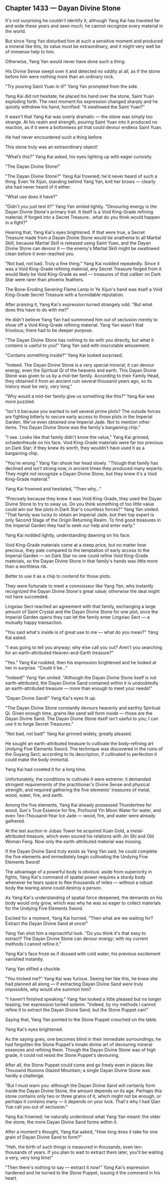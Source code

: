 ## Chapter 1433 — Dayan Divine Stone

It's not surprising he couldn't identify it; although Yang Kai has traveled far and wide these years and seen much, he cannot recognize every material in the world.

But since Yang Yan disturbed him at such a sensitive moment and produced a mineral like this, its value must be extraordinary, and it might very well be of immense help to him.

Otherwise, Yang Yan would never have done such a thing.

His Divine Sense swept over it and detected no oddity at all, as if the stone before him were nothing more than an ordinary rock.

"Try pouring Saint Yuan in it!" Yang Yan prompted from the side.

Yang Kai did not hesitate; he placed his hand over the stone, Saint Yuan exploding forth. The next moment his expression changed sharply and he quickly withdrew his hand, horrified: "It swallowed the Saint Yuan?"

It wasn't that Yang Kai was overly dramatic — the stone was simply too strange. At his realm and strength, pouring Saint Yuan into it produced no reaction, as if it were a bottomless pit that could devour endless Saint Yuan.

He had never encountered such a thing before.

This stone truly was an extraordinary object!

“What’s this?” Yang Kai asked, his eyes lighting up with eager curiosity.

"The Dayan Divine Stone!"

"The Dayan Divine Stone?" Yang Kai frowned; he'd never heard of such a thing. Even Ye Xijun, standing behind Yang Yan, knit her brows — clearly she had never heard of it either.

"What use does it have?"

"Didn't you just test it?" Yang Yan smiled lightly. "Devouring energy is the Dayan Divine Stone's primary trait. It itself is a Void King-Grade refining material; if forged into a Secret Treasure...what do you think would happen in a fight?"

Hearing that, Yang Kai's eyes brightened. If that were true, a Secret Treasure made from a Dayan Divine Stone would be anathema to all Martial Skill, because Martial Skill is released using Saint Yuan, and the Dayan Divine Stone can devour it — the enemy's Martial Skill might be swallowed clean before it even reached you.

"Not bad, not bad. Truly a fine thing." Yang Kai nodded repeatedly. Since it was a Void King-Grade refining material, any Secret Treasure forged from it would likely be Void King-Grade as well — treasures of that caliber on Dark Star were rarer than phoenix feathers.

The Bone-Eroding Severing Flame Lamp in Ye Xijun's hand was itself a Void King-Grade Secret Treasure with a formidable reputation.

After praising it, Yang Kai's expression turned strangely odd. "But what does this have to do with me?"

He didn't believe Yang Yan had summoned him out of seclusion merely to show off a Void King-Grade refining material. Yang Yan wasn't that frivolous; there had to be deeper purpose.

"The Dayan Divine Stone has nothing to do with you directly, but what it contains is useful to you!" Yang Yan said with inscrutable amusement.

"Contains something inside?" Yang Kai looked surprised.

"Indeed. The Dayan Divine Stone is a very special mineral; it can devour energy, even the Spiritual Qi of the heavens and earth. This Dayan Divine Stone was given to us by a mid-tier family. According to their Family Head, they obtained it from an ancient ruin several thousand years ago, so its history must be very, very long."

"Why would a mid-tier family give us something like this?" Yang Kai was more puzzled.

"Isn't it because you wanted to sell several prime plots? The outside forces are fighting bitterly to secure early access to those plots in the Imperial Garden. We've even obtained one Imperial Jade. Not to mention other items. This Dayan Divine Stone was the family's bargaining chip."

"I see. Looks like that family didn't know the value," Yang Kai grinned, schadenfreude on his face. Void King-Grade materials were far too precious on Dark Star; if they knew its worth, they wouldn't have used it as a bargaining chip.

"You're wrong." Yang Yan shook her head slowly. "Though that family has declined and isn't strong now, in ancient times they produced many experts. They might not recognize a Dayan Divine Stone, but they knew it's a Void King-Grade material."

Yang Kai frowned and hesitated, "Then why..."

"Precisely because they knew it was Void King-Grade, they used the Dayan Divine Stone to try to sway us. Do you think something of too little value could win our few plots in Dark Star's countless forces?" Yang Yan smiled. "That family was lucky to obtain an Imperial Jade, but their top expert is only Second Stage of the Origin Returning Realm. To find good treasures in the Imperial Garden they had to seek our help and enter early."

Yang Kai nodded lightly, understanding dawning on his face.

Void King-Grade materials come at a steep price, but no matter how precious, they pale compared to the temptation of early access to the Imperial Garden — on Dark Star no one could refine Void King-Grade materials, so the Dayan Divine Stone in that family's hands was little more than a worthless rib.

Better to use it as a chip to contend for those plots.

They were fortunate to meet a connoisseur like Yang Yan, who instantly recognized the Dayan Divine Stone's great value; otherwise the deal might not have succeeded.

Lingxiao Sect reached an agreement with that family, exchanging a large amount of Saint Crystal and the Dayan Divine Stone for one plot; once the Imperial Garden opens they can let the family enter Lingxiao Sect — a mutually happy transaction.

"You said what's inside is of great use to me — what do you mean?" Yang Kai asked.

"I was going to tell you anyway; why else call you out? Aren't you searching for an earth-attributed Heaven-and-Earth treasure?"

"Yes." Yang Kai nodded, then his expression brightened and he looked at her in surprise. "Could it be..."

"Indeed!" Yang Yan smiled. "Although the Dayan Divine Stone itself is not earth-attributed, the Dayan Divine Sand contained within it is undoubtedly an earth-attributed treasure — more than enough to meet your needs!"

"Dayan Divine Sand!" Yang Kai's eyes lit up.

"The Dayan Divine Stone constantly devours heavenly and earthly Spiritual Qi. Given enough time, grains like sand will form inside — those are the Dayan Divine Sand. The Dayan Divine Stone itself isn't useful to you; I can use it to forge Secret Treasures."

"Not bad, not bad!" Yang Kai grinned widely, greatly pleased.

He sought an earth-attributed treasure to cultivate the body-refining art Undying Five Elements Sword. The technique was discovered in the ruins of the Guyang Sect; according to its description, if cultivated to perfection it could make the body immortal.

Yang Kai had coveted it for a long time.

Unfortunately, the conditions to cultivate it were extreme: it demanded stringent requirements of the practitioner's Divine Sense and physical strength, and required gathering the five elements' treasures of metal, wood, water, fire, and earth.

Among the five elements, Yang Kai already possessed Thundertree for wood, Sun's True Essence for fire, Profound Yin Moon Water for water, and even Ten-Thousand-Year Ice Jade — wood, fire, and water were already gathered.

At the last auction in Jubao Tower he acquired Xuan Gold, a metal-attributed treasure, which even soured his relations with Jin Shi and Old Woman Feng. Now only the earth-attributed material was missing.

If the Dayan Divine Sand truly exists as Yang Yan said, he could complete the five elements and immediately begin cultivating the Undying Five Elements Sword!

The advantage of a powerful body is obvious: aside from superiority in fights, Yang Kai's command of spatial power requires a sturdy body whenever he tears space to flee thousands of miles — without a robust body the tearing alone could destroy a person.

As Yang Kai's understanding of spatial force deepened, the demands on his body would only grow, which was why he was so eager to collect materials for the Undying Five Elements Sword.

Excited for a moment, Yang Kai hurried, "Then what are we waiting for? Extract the Dayan Divine Sand at once!"

Yang Yan shot him a reproachful look. "Do you think it's that easy to extract? The Dayan Divine Stone can devour energy; with my current methods I cannot refine it."

Yang Kai's face froze as if doused with cold water; his previous excitement vanished instantly.

Yang Yan stifled a chuckle.

"You tricked me?" Yang Kai was furious. Seeing her like this, he knew she had planned all along — if extracting Dayan Divine Sand were truly impossible, why would she summon him?

"I haven't finished speaking." Yang Yan looked a little pleased but no longer teasing; her expression turned solemn. "Indeed, by my methods I cannot refine it to extract the Dayan Divine Sand, but the Stone Puppet can!"

Saying that, Yang Yan pointed to the Stone Puppet crouched on the table.

Yang Kai's eyes brightened.

As the saying goes, one becomes blind in their immediate surroundings; he had forgotten the Stone Puppet's innate divine art of devouring mineral essences and refining them. Though the Dayan Divine Stone was of high grade, it could not resist the Stone Puppet's devouring.

After all, the Stone Puppet could come and go freely even in places like Thousand Illusions Glazed Mountain; a single Dayan Divine Stone was hardly a challenge.

"But I must warn you: although the Dayan Divine Sand will certainly form inside the Dayan Divine Stone, the amount depends on its age. Perhaps this stone contains only two or three grains of it, which might not be enough, or perhaps it contains many — it depends on your luck. That's why I had Qian Yue call you out of seclusion."

Yang Kai frowned; he naturally understood what Yang Yan meant: the older the stone, the more Dayan Divine Sand forms within it.

After a moment's thought, Yang Kai asked, "How long does it take for one grain of Dayan Divine Sand to form?"

"Heh, the birth of such things is measured in thousands, even ten-thousands of years. If you plan to wait to extract them later, you'll be waiting a very, very long time!"

"Then there's nothing to say — extract it now!" Yang Kai's expression hardened and he turned to the Stone Puppet, issuing it the command in his heart.